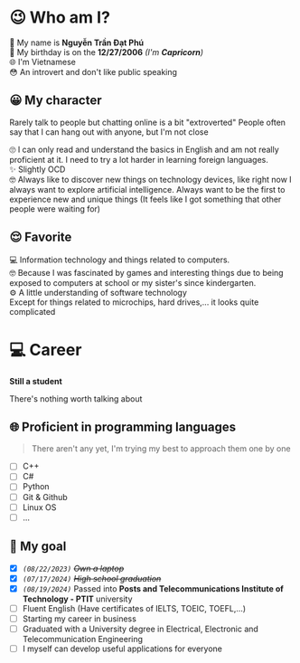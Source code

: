 # 😉 Who am I?
🪪 My name is **Nguyễn Trần Đạt Phú**</br>
🎂 My birthday is on the **12/27/2006** *(I'm **Capricorn**)* </br>
🌐 I'm Vietnamese </br>
😳 An introvert and don't like public speaking
  
## 😀 My character
Rarely talk to people but chatting online is a bit "extroverted"
People often say that I can hang out with anyone, but I'm not close

🙄 I can only read and understand the basics in English and am not really proficient at it. I need to try a lot harder in learning foreign languages. </br>
✨ Slightly OCD </br>
🤓 Always like to discover new things on technology devices, like right now I always want to explore artificial intelligence.
Always want to be the first to experience new and unique things (It feels like I got something that other people were waiting for)
  
## 😌 Favorite
💻 Information technology and things related to computers. </br>
🤓 Because I was fascinated by games and interesting things due to being exposed to computers at school or my sister's since kindergarten. </br>
⚙️ A little understanding of software technology </br>
Except for things related to microchips, hard drives,... it looks quite complicated </br>

# 💻 Career
**Still a student**

There's nothing worth talking about
## 🌐 Proficient in programming languages
> There aren't any yet, I'm trying my best to approach them one by one
- [ ] C++
- [ ] C#
- [ ] Python
- [ ] Git & Github
- [ ] Linux OS
- [ ] ...

## 🎯 My goal
- [x] *`(08/22/2023)`* *~~Own a laptop~~*
- [x] *`(07/17/2024)`* *~~High school graduation~~*
- [x] *`(08/19/2024)`* Passed into **Posts and Telecommunications Institute of Technology - PTIT** university
- [ ] Fluent English (Have certificates of IELTS, TOEIC, TOEFL,...)
- [ ] Starting my career in business
- [ ] Graduated with a University degree in Electrical, Electronic and Telecommunication Engineering
- [ ] I myself can develop useful applications for everyone
